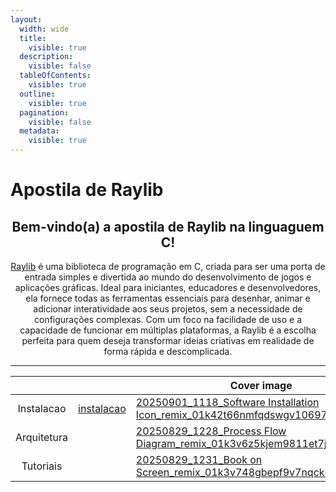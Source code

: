 ```yaml
---
layout:
  width: wide
  title:
    visible: true
  description:
    visible: false
  tableOfContents:
    visible: true
  outline:
    visible: true
  pagination:
    visible: false
  metadata:
    visible: true
---
```


# Apostila de Raylib

<h2 align="center">Bem-vindo(a) a apostila de Raylib na linguaguem C!</h2>

<p align="center"><a href="https://www.raylib.com/">Raylib</a> é uma biblioteca de programação em C, criada para ser uma porta de entrada simples e divertida ao mundo do desenvolvimento de jogos e aplicações gráficas. Ideal para iniciantes, educadores e desenvolvedores, ela fornece todas as ferramentas essenciais para desenhar, animar e adicionar interatividade aos seus projetos, sem a necessidade de configurações complexas. Com um foco na facilidade de uso e a capacidade de funcionar em múltiplas plataformas, a Raylib é a escolha perfeita para quem deseja transformar ideias criativas em realidade de forma rápida e descomplicada.</p>

***

<table data-view="cards"><thead><tr><th align="center"></th><th data-hidden data-card-target data-type="content-ref"></th><th data-hidden data-card-cover data-type="image">Cover image</th></tr></thead><tbody><tr><td align="center">Instalacao</td><td><a href="instalacao/">instalacao</a></td><td><a href=".gitbook/assets/20250901_1118_Software Installation Icon_remix_01k42t66nmfqdswgv1069739m9.png">20250901_1118_Software Installation Icon_remix_01k42t66nmfqdswgv1069739m9.png</a></td></tr><tr><td align="center">Arquitetura</td><td></td><td><a href=".gitbook/assets/20250829_1228_Process Flow Diagram_remix_01k3v6z5kjem9811et7j598wgk.png">20250829_1228_Process Flow Diagram_remix_01k3v6z5kjem9811et7j598wgk.png</a></td></tr><tr><td align="center">Tutoriais</td><td></td><td><a href=".gitbook/assets/20250829_1231_Book on Screen_remix_01k3v748gbepf9v7nqck64xs9t.png">20250829_1231_Book on Screen_remix_01k3v748gbepf9v7nqck64xs9t.png</a></td></tr></tbody></table>
